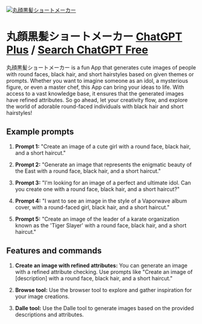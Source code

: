
[![丸顔黒髪ショートメーカー](https://files.oaiusercontent.com/file-P9qZ7XpTI5RNlpGhFBt6E6qc?se=2123-10-17T10%3A14%3A04Z&sp=r&sv=2021-08-06&sr=b&rscc=max-age%3D31536000%2C%20immutable&rscd=attachment%3B%20filename%3D1af5e0b1-2ca1-45e5-80b8-ab1841621194.png&sig=bSH/L2cOI7gUWSA3idYiCWvFRBz5S8qhov7pOK5D9ZI%3D)](https://chat.openai.com/g/g-zDf1s5Wv8-wan-yan-hei-fa-siyotomeka)

# 丸顔黒髪ショートメーカー [ChatGPT Plus](https://chat.openai.com/g/g-zDf1s5Wv8-wan-yan-hei-fa-siyotomeka) / [Search ChatGPT Free](https://gptcall.net/index.html#/?search=%E4%B8%B8%E9%A1%94%E9%BB%92%E9%AB%AA%E3%82%B7%E3%83%A7%E3%83%BC%E3%83%88%E3%83%A1%E3%83%BC%E3%82%AB%E3%83%BC)

丸顔黒髪ショートメーカー is a fun App that generates cute images of people with round faces, black hair, and short hairstyles based on given themes or prompts. Whether you want to imagine someone as an idol, a mysterious figure, or even a master chef, this App can bring your ideas to life. With access to a vast knowledge base, it ensures that the generated images have refined attributes. So go ahead, let your creativity flow, and explore the world of adorable round-faced individuals with black hair and short hairstyles!

## Example prompts

1. **Prompt 1:** "Create an image of a cute girl with a round face, black hair, and a short haircut."

2. **Prompt 2:** "Generate an image that represents the enigmatic beauty of the East with a round face, black hair, and a short haircut."

3. **Prompt 3:** "I'm looking for an image of a perfect and ultimate idol. Can you create one with a round face, black hair, and a short haircut?"

4. **Prompt 4:** "I want to see an image in the style of a Vaporwave album cover, with a round-faced girl, black hair, and a short haircut."

5. **Prompt 5:** "Create an image of the leader of a karate organization known as the 'Tiger Slayer' with a round face, black hair, and a short haircut."


## Features and commands

1. **Create an image with refined attributes:** You can generate an image with a refined attribute checking. Use prompts like "Create an image of [description] with a round face, black hair, and a short haircut."

2. **Browse tool:** Use the browser tool to explore and gather inspiration for your image creations.

3. **Dalle tool:** Use the Dalle tool to generate images based on the provided descriptions and attributes.



